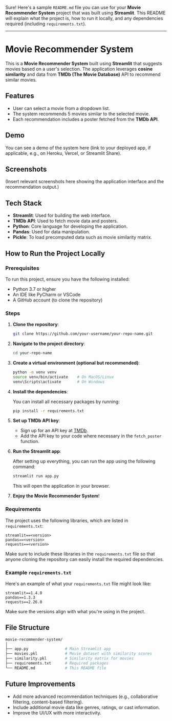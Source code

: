 Sure! Here's a sample `README.md` file you can use for your **Movie Recommender System** project that was built using **Streamlit**. This README will explain what the project is, how to run it locally, and any dependencies required (including `requirements.txt`).

---

# Movie Recommender System

This is a **Movie Recommender System** built using **Streamlit** that suggests movies based on a user's selection. The application leverages **cosine similarity** and data from **TMDb (The Movie Database)** API to recommend similar movies.

## Features
- User can select a movie from a dropdown list.
- The system recommends 5 movies similar to the selected movie.
- Each recommendation includes a poster fetched from the **TMDb API**.

## Demo

You can see a demo of the system here (link to your deployed app, if applicable, e.g., on Heroku, Vercel, or Streamlit Share).

## Screenshots

(Insert relevant screenshots here showing the application interface and the recommendation output.)

## Tech Stack

- **Streamlit**: Used for building the web interface.
- **TMDb API**: Used to fetch movie data and posters.
- **Python**: Core language for developing the application.
- **Pandas**: Used for data manipulation.
- **Pickle**: To load precomputed data such as movie similarity matrix.

## How to Run the Project Locally

### Prerequisites

To run this project, ensure you have the following installed:

- Python 3.7 or higher
- An IDE like PyCharm or VSCode
- A GitHub account (to clone the repository)

### Steps

1. **Clone the repository**:

   ```bash
   git clone https://github.com/your-username/your-repo-name.git
   ```

2. **Navigate to the project directory**:

   ```bash
   cd your-repo-name
   ```

3. **Create a virtual environment (optional but recommended)**:

   ```bash
   python -m venv venv
   source venv/bin/activate    # On MacOS/Linux
   venv\Scripts\activate       # On Windows
   ```

4. **Install the dependencies**:

   You can install all necessary packages by running:

   ```bash
   pip install -r requirements.txt
   ```

5. **Set up TMDb API key**:

   - Sign up for an API key at [TMDb](https://www.themoviedb.org/documentation/api).
   - Add the API key to your code where necessary in the `fetch_poster` function.

6. **Run the Streamlit app**:

   After setting up everything, you can run the app using the following command:

   ```bash
   streamlit run app.py
   ```

   This will open the application in your browser.

7. **Enjoy the Movie Recommender System**!

### Requirements

The project uses the following libraries, which are listed in `requirements.txt`:

```
streamlit==<version>
pandas==<version>
requests==<version>
```

Make sure to include these libraries in the `requirements.txt` file so that anyone cloning the repository can easily install the required dependencies.

### Example `requirements.txt`

Here's an example of what your `requirements.txt` file might look like:

```
streamlit==1.4.0
pandas==1.3.3
requests==2.26.0
```

Make sure the versions align with what you're using in the project.

## File Structure

```bash
movie-recommender-system/
│
├── app.py                # Main Streamlit app
├── movies.pkl            # Movie dataset with similarity scores
├── similarity.pkl        # Similarity matrix for movies
├── requirements.txt      # Required packages
└── README.md             # This README file
```

## Future Improvements

- Add more advanced recommendation techniques (e.g., collaborative filtering, content-based filtering).
- Include additional movie data like genres, ratings, or cast information.
- Improve the UI/UX with more interactivity.
